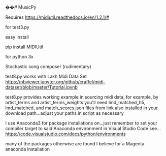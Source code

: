 ��# MusicPy

Requires https://midiutil.readthedocs.io/en/1.2.1/#

for test3.py 

easy install

pip install MIDIUtil

for python 3x

Stochastic song composer (rudimentary)

test8.py works with Lakh Midi Data Set
https://nbviewer.jupyter.org/github/craffel/midi-dataset/blob/master/Tutorial.ipynb

test8.py provides working example in sourcing midi data, for example, by artist_terms and artist_terms_weights
you'll need lmd_matched_h5, lmd_matched, and match_scores.json files from link also installed in your download path...adjust your paths in script as necessary

I use Anaconda3 for package installations on...just remember to set your compiler target to said Anaconda environment in Visual Studio Code
see...
https://code.visualstudio.com/docs/python/environments

many of the packages otherwise are found I believe for a Magenta anaconda installation

